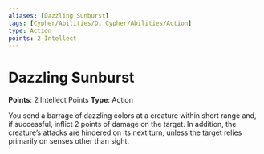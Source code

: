 ```yaml
---
aliases: [Dazzling Sunburst]
tags: [Cypher/Abilities/D, Cypher/Abilities/Action]
type: Action
points: 2 Intellect
---
```


# Dazzling Sunburst

**Points**: 2 Intellect Points
**Type**: Action

You send a barrage of dazzling colors at a creature within short range and, if successful, inflict 2 points of damage on the target. In addition, the creature’s attacks are hindered on its next turn, unless the target relies primarily on senses other than sight.
